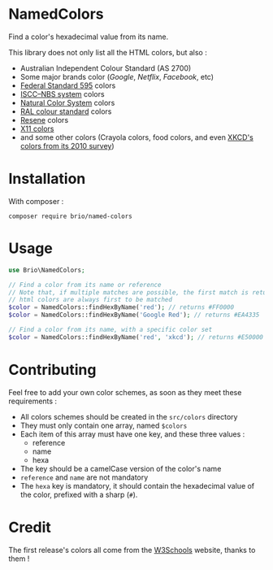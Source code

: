 # NamedColors

Find a color's hexadecimal value from its name.

This library does not only list all the HTML colors, but also :

- Australian Independent Colour Standard (AS 2700)
- Some major brands color (_Google_, _Netflix_, _Facebook_, etc)
- [Federal Standard 595](https://en.wikipedia.org/wiki/Federal_Standard_595) colors
- [ISCC–NBS system](https://en.wikipedia.org/wiki/ISCC%E2%80%93NBS_system) colors
- [Natural Color System](https://en.wikipedia.org/wiki/Natural_Color_System) colors
- [RAL colour standard](https://en.wikipedia.org/wiki/RAL_colour_standard) colors
- [Resene](http://www.resene.co.nz/) colors
- [X11 colors](https://en.wikipedia.org/wiki/X11_color_names)
- and some other colors (Crayola colors, food colors, and even [XKCD's colors from its 2010 survey](https://blog.xkcd.com/2010/05/03/color-survey-results/))

# Installation

With composer :

```
composer require brio/named-colors
```

# Usage

```php
use Brio\NamedColors;

// Find a color from its name or reference
// Note that, if multiple matches are possible, the first match is returned
// html colors are always first to be matched
$color = NamedColors::findHexByName('red'); // returns #FF0000
$color = NamedColors::findHexByName('Google Red'); // returns #EA4335

// Find a color from its name, with a specific color set
$color = NamedColors::findHexByName('red', 'xkcd'); // returns #E50000
```

# Contributing

Feel free to add your own color schemes, as soon as they meet these requirements :
 
 - All colors schemes should be created in the `src/colors` directory
 - They must only contain one array, named `$colors`
 - Each item of this array must have one key, and these three values :
   - reference
   - name
   - hexa
 - The key should be a camelCase version of the color's name
 - `reference` and `name` are not mandatory
 - The `hexa` key is mandatory, it should contain the hexadecimal value of the color, prefixed with a sharp (`#`).
 
 # Credit
 
 The first release's colors all come from the [W3Schools](https://www.w3schools.com/colors/colors_names.asp) website, thanks to them !